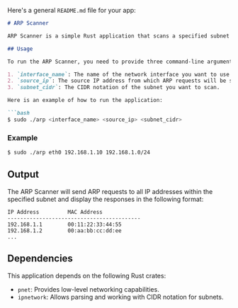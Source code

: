 Here's a general `README.md` file for your app:

```markdown
# ARP Scanner

ARP Scanner is a simple Rust application that scans a specified subnet for devices and retrieves their IP and MAC addresses using ARP requests. It utilizes the pnet and ipnetwork crates for networking functionality.

## Usage

To run the ARP Scanner, you need to provide three command-line arguments:

1. `interface_name`: The name of the network interface you want to use for scanning.
2. `source_ip`: The source IP address from which ARP requests will be sent.
3. `subnet_cidr`: The CIDR notation of the subnet you want to scan.

Here is an example of how to run the application:

```bash
$ sudo ./arp <interface_name> <source_ip> <subnet_cidr>
```

### Example

```bash
$ sudo ./arp eth0 192.168.1.10 192.168.1.0/24
```

## Output

The ARP Scanner will send ARP requests to all IP addresses within the specified subnet and display the responses in the following format:

```
IP Address         MAC Address
------------------------------------------
192.168.1.1        00:11:22:33:44:55
192.168.1.2        00:aa:bb:cc:dd:ee
...
```

## Dependencies

This application depends on the following Rust crates:

- `pnet`: Provides low-level networking capabilities.
- `ipnetwork`: Allows parsing and working with CIDR notation for subnets.

